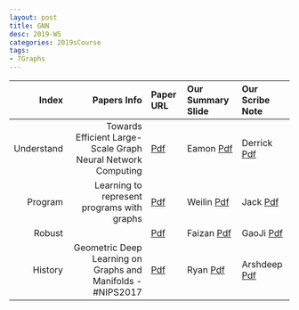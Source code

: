 ```yaml
---
layout: post
title: GNN   
desc: 2019-W5
categories: 2019sCourse
tags:
- 7Graphs
---
```


| Index | Papers Info | Paper URL| Our Summary Slide |Our Scribe Note |
| -----: | -------------------------------: | :----- | :----- | :----- | 
| Understand |   Towards Efficient Large-Scale Graph Neural Network Computing  | [Pdf]() | Eamon [Pdf]() | Derrick [Pdf]() | 
| Program |  Learning to represent programs with graphs   | [Pdf]() | Weilin [Pdf]() | Jack [Pdf]() | 
| Robust |      | [Pdf]() | Faizan [Pdf]() | GaoJi [Pdf]() | 
| History |   Geometric Deep Learning on Graphs and Manifolds - #NIPS2017    | [Pdf]() | Ryan [Pdf]() | Arshdeep [Pdf]() | 
